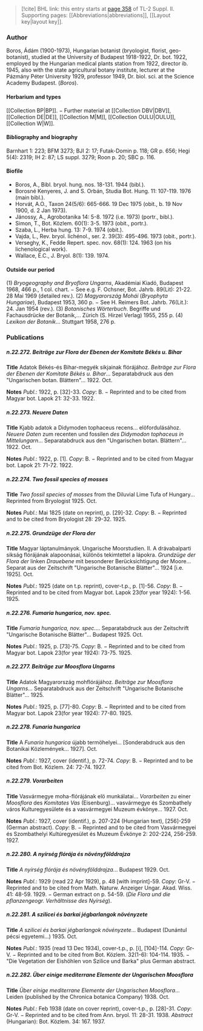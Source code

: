 > [!cite] BHL link: this entry starts at [page 358](https://www.biodiversitylibrary.org/item/103859#page/368/mode/1up) of TL-2 Suppl. II.
> Supporting pages: [[Abbreviations|abbreviations]], [[Layout key|layout key]].

### Author

Boros, Ádám (1900-1973), Hungarian botanist (bryologist, florist, geo-botanist), studied at the University of Budapest 1918-1922, Dr. bot. 1922, employed by the Hungarian medical plants station from 1922, director ib. 1945, also with the state agricultural botany institute, lecturer at the Pázmány Péter University 1929, professor 1949, Dr. biol. sci. at the Science Academy Budapest. (*Boros*).

#### Herbarium and types

[[Collection BP|BP]]. − Further material at [[Collection DBV|DBV]], [[Collection DE|DE]], [[Collection M|M]], [[Collection OULU|OULU]], [[Collection W|W]].

#### Bibliography and biography

Barnhart 1: 223; BFM 3273; BJI 2: 17; Futak-Domin p. 118; GR p. 656; Hegi 5(4): 2319; IH 2: 87; LS suppl. 3279; Roon p. 20; SBC p. 116.

#### Biofile

- Boros, A., Bibl. bryol. hung. nos. 18-131. 1944 (bibl.).
- Borosné Kenyeres, J. and S. Orbán, Studia Bot. Hung. 11: 107-119. 1976 (main bibl.).
- Horvát, A.O., Taxon 24(5/6): 665-666. 19 Dec 1975 (obit., b. 19 Nov 1900, d. 2 Jan 1973).
- Jánossy, A., Agrobotanika 14: 5-8. 1972 (i.e. 1973) (portr., bibl.).
- Simon, T., Bot. Közlem. 60(1): 3-5. 1973 (obit., portr.).
- Szaba, L., Herba hung. 13: 7-9. 1974 (obit.).
- Vajda, L., Rev. bryol. lichénol., ser. 2. 39(3): 495-496. 1973 (obit., portr.).
- Verseghy, K., Fedde Repert. spec. nov. 68(1): 124. 1963 (on his lichenological work).
- Wallace, E.C., J. Bryol. 8(1): 139. 1974.

#### Outside our period

(1) *Bryogeography and Bryoflora Ungarns*, Akadémiai Kiadó, Budapest 1968, 466 p., 1 col. chart. − See e.g. F. Ochsner, Bot. Jahrb. 89(Lit): 21-22. 28 Mai 1969 (detailed rev.).
(2) *Magyarország Mohái* (*Bryophyta Hungariae*), Budapest 1953, 360 p. − See H. Reimers Bot. Jahrb. 76(Lit.): 24. Jan 1954 (rev.).
(3) *Botanisches Wörterbuch*. Begriffe und Fachausdrücke der Botanik,... Zürich (S. Hirzel Verlag) 1955, 255 p.
(4) *Lexikon der Botanik*... Stuttgart 1958, 276 p.

### Publications

##### n.22.272. Beiträge zur Flora der Ebenen der Komitate Békés u. Bihar

**Title**
Adatok Békés-és Bihar-megyék sikjainak flórájához. *Beiträge zur Flora der Ebenen der Komitate Békés u. Bihar*... Separatabdruck aus den "Ungarischen botan. Blättern"... 1922. Oct.

**Notes**
*Publ*.: 1922, p. \[32\]-33. *Copy*: B. − Reprinted and to be cited from Magyar bot. Lapok 21: 32-33. 1922.

##### n.22.273. Neuere Daten

**Title**
Kjabb adatok a Didymoden tophaceus recens... elöfordulásához. *Neuere Daten* zum recenten und fossilen *des Didymodon tophaceus in Mittelungarn*... Separatabdruck aus den "Ungarischen botan. Blättern"... 1922. Oct.

**Notes**
*Publ*.: 1922, p. \[1\]. *Copy*: B. − Reprinted and to be cited from Magyar bot. Lapok 21: 71-72. 1922.

##### n.22.274. Two fossil species of mosses

**Title**
*Two fossil species of mosses* from the Diluvial Lime Tufa of Hungary... Reprinted from Bryologist 1925. Oct.

**Notes**
*Publ*.: Mai 1825 (date on reprint), p. \[29\]-32. *Copy*: B. − Reprinted and to be cited from Bryologist 28: 29-32. 1925.

##### n.22.275. Grundzüge der Flora der

**Title**
Magyar láptanulmányok. Ungarische Moorstudien. II. A drávabalparti sikság flórájának alapoonásai, különös tekimtettel a lápokra. *Grundzüge der Flora der* linken *Drauebene* mit besonderer Berücksichtigung der Moore... Separat aus der Zeitschrift "Ungarische Botanische Blätter"... 1924 \[i.e. 1925\]. Oct.

**Notes**
*Publ*.: 1925 (date on t.p. reprint), cover-t.p., p. \[1\]-56. *Copy*: B. − Reprinted and to be cited from Magyar bot. Lapok 23(for year 1924): 1-56. 1925.

##### n.22.276. Fumaria hungarica, nov. spec.

**Title**
*Fumaria hungarica, nov. spec.*... Separatabdruck aus der Zeitschrift "Ungarische Botanische Blätter"... Budapest 1925. Oct.

**Notes**
*Publ*.: 1925, p. \[73\]-75. *Copy*: B. − Reprinted and to be cited from Magyar bot. Lapok 23(for year 1924): 73-75. 1925.

##### n.22.277. Beiträge zur Moosflora Ungarns

**Title**
Adatok Magyarország mohflórájához. *Beiträge zur Moosflora Ungarns*... Separatabdruck aus der Zeitschrift "Ungarische Botanische Blätter"... 1925.

**Notes**
*Publ*.: 1925, p. \[77\]-80. *Copy*: B. − Reprinted and to be cited from Magyar bot. Lapok 23(for year 1924): 77-80. 1925.

##### n.22.278. Funaria hungarica

**Title**
A *Funaria hungarica* újabb termöhelyei... \[Sonderabdruck aus den Botanikai Közlemények... 1927\]. Oct.

**Notes**
*Publ*.: 1927, cover (identif.), p. 72-74. *Copy*: B. − Reprinted and to be cited from Bot. Közlem. 24: 72-74. 1927.

##### n.22.279. Vorarbeiten

**Title**
Vasvármegye moha-flórájának elö munkálatai... *Vorarbeiten* zu einer *Moosflora* des *Komitates Vas* (Eisenburg)... vasvármegye és Szombathely város Kulturegyesülete és a vasvármegyei Muzeum évkönye... 1927. Oct.

**Notes**
*Publ*.: 1927, cover (identif.), p. 207-224 (Hungarian text), \[256\]-259 (German abstract).
*Copy*: B. − Reprinted and to be cited from Vasvármegyei és Szombathelyi Kultúregyesület és Muzeum Évkönye 2: 202-224, 256-259. 1927.

##### n.22.280. A nyírség flórája és növényfölddrajza

**Title**
*A nyírség flórája és növényfölddrajza*... Budapest 1929. Oct.

**Notes**
*Publ*.: 1929 (read 22 Apr 1929), p. 48 \[with imprint\]-59. *Copy*: Gr-V. − Reprinted and to be cited from Math. Naturw. Anzeiger Ungar. Akad. Wiss. 41: 48-59. 1929. − German extract on p. 54-59. (*Die Flora und die pflanzengeogr. Verhältnisse des Nyírség*).

##### n.22.281. A szilicei és barkai jégbarlangok növényzete

**Title**
*A szilicei és barkai jégbarlangok növényzete*... Budapest (Dunántul pécsi egyetemi...) 1935. Oct.

**Notes**
*Publ*.: 1935 (read 13 Dec 1934), cover-t.p., p. \[i\], \[104\]-114. *Copy*: Gr-V. − Reprinted and to be cited from Bot. Közlem. 32(1-6): 104-114. 1935. − "Die Vegetation der Eishöhlen von Szilice und Barka" plus German abstract.

##### n.22.282. Über einige mediterrane Elemente der Ungarischen Moosflora

**Title**
*Über einige mediterrane Elemente der Ungarischen Moosflora*... Leiden (published by the Chronica botanica Company) 1938. Oct.

**Notes**
*Publ*.: Feb 1938 (date on cover reprint), cover-t.p., p. \[28\]-31. *Copy*: Gr-V. − Reprinted and to be cited from Ann. bryol. 11: 28-31. 1938.
*Abstract* (Hungarian): Bot. Közlem. 34: 167. 1937.

